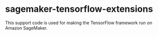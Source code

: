 # sagemaker-tensorflow-extensions
This support code is used for making the TensorFlow framework run on Amazon SageMaker. 
